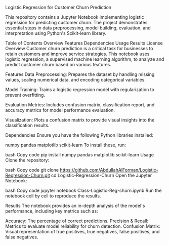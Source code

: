 Logistic Regression for Customer Churn Prediction 

This repository contains a Jupyter Notebook implementing logistic regression for predicting customer churn. The project demonstrates essential steps in data preprocessing, model building, evaluation, and interpretation using Python's Scikit-learn library.

Table of Contents
Overview
Features
Dependencies
Usage
Results
License
Overview
Customer churn prediction is a critical task for businesses to retain customers and improve service strategies. This notebook uses logistic regression, a supervised machine learning algorithm, to analyze and predict customer churn based on various features.

Features
Data Preprocessing:
Prepares the dataset by handling missing values, scaling numerical data, and encoding categorical variables.

Model Training:
Trains a logistic regression model with regularization to prevent overfitting.

Evaluation Metrics:
Includes confusion matrix, classification report, and accuracy metrics for model performance evaluation.

Visualization:
Plots a confusion matrix to provide visual insights into the classification results.

Dependencies
Ensure you have the following Python libraries installed:

numpy
pandas
matplotlib
scikit-learn
To install these, run:

bash
Copy code
pip install numpy pandas matplotlib scikit-learn
Usage
Clone the repository:

bash
Copy code
git clone https://github.com/AbdullahAlForman/Logistic-Regression-Churn.git
cd Logistic-Regression-Churn
Open the Jupyter Notebook:

bash
Copy code
jupyter notebook Class-Logistic-Reg-churn.ipynb
Run the notebook cell by cell to reproduce the results.

Results
The notebook provides an in-depth analysis of the model's performance, including key metrics such as:

Accuracy: The percentage of correct predictions.
Precision & Recall: Metrics to evaluate model reliability for churn detection.
Confusion Matrix: Visual representation of true positives, true negatives, false positives, and false negatives.
